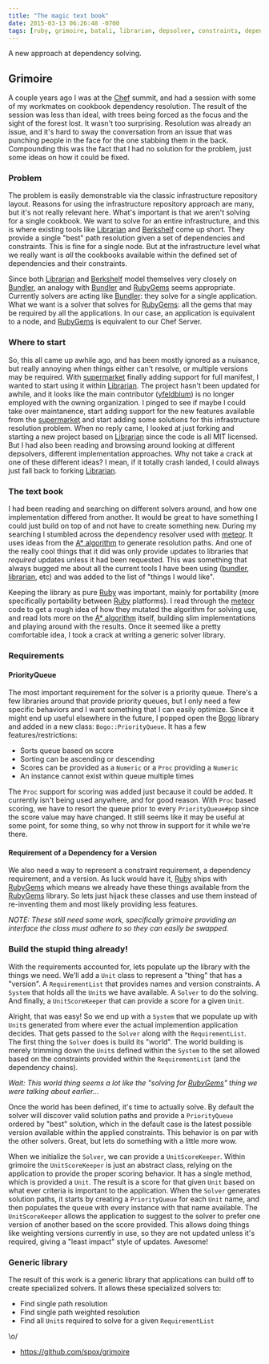```yaml
---
title: "The magic text book"
date: 2015-03-13 06:26:48 -0700
tags: [ruby, grimoire, batali, librarian, depsolver, constraints, dependencies]
---
```


A new approach at dependency solving.

## Grimoire

A couple years ago I was at the [Chef][6] summit, and had a session with some of my workmates
on cookbook dependency resolution. The result of the session was less than ideal, with
trees being forced as the focus and the sight of the forest lost. It wasn't too surprising.
Resolution was already an issue, and it's hard to sway the conversation from
an issue that was punching people in the face for the one stabbing them in the back.
Compounding this was the fact that I had no solution for the problem, just some ideas
on how it could be fixed.

### Problem

The problem is easily demonstrable via the classic infrastructure repository layout. Reasons
for using the infrastructure repository approach are many, but it's not really relevant
here. What's important is that we aren't solving for a single cookbook. We want to solve
for an entire infrastructure, and this is where existing tools like [Librarian][1] and [Berkshelf][2]
come up short. They provide a single "best" path resolution given a set of dependencies
and constraints. This is fine for a single node. But at the infrastructure level what we
really want is _all_ the cookbooks available within the defined set of dependencies and
their constraints.

Since both [Librarian][1] and [Berkshelf][2] model themselves very closely on [Bundler][4], an analogy
with [Bundler][4] and [RubyGems][5] seems appropriate. Currently solvers are acting like [Bundler][4]:
they solve for a single application. What we want is a solver that solves for [RubyGems][5]:
all the gems that may be required by all the applications. In our case, an application
is equivalent to a node, and [RubyGems][5] is equivalent to our Chef Server.

### Where to start

So, this all came up awhile ago, and has been mostly ignored as a nuisance, but really
annoying when things either can't resolve, or multiple versions may be required.
With [supermarket][7] finally adding support for full manifest, I wanted to start using it within
[Librarian][1]. The project hasn't been updated for awhile, and it looks like the main
contributor ([yfeldblum][8]) is no longer employed with the owning organization. I pinged to
see if maybe I could take over maintanence, start adding support for the new features
available from the [supermarket][7] and start adding some solutions for this infrastructure
resolution problem. When no reply came, I looked at just forking and starting a new
project based on [Librarian][1] since the code is all MIT licensed. But I had also been
reading and browsing around looking at different depsolvers, different implementation
approaches. Why not take a crack at one of these different ideas? I mean, if it totally
crash landed, I could always just fall back to forking [Librarian][1].

### The text book

I had been reading and searching on different solvers around, and how one implementation
differed from another. It would be great to have something I could just build on top
of and not have to create something new. During my searching I stumbled across the
dependency resolver used with [meteor][9]. It uses ideas from the [A* algorithm][10] to generate
resolution paths. And one of the really cool things that it did was only provide updates
to libraries that _required_ updates unless it had been requested. This was something
that always bugged me about all the current tools I have been using ([bundler][4], [librarian][1], etc)
and was added to the list of "things I would like".

Keeping the library as pure [Ruby][11] was important, mainly for portability (more specifically
portability between [Ruby][11] platforms). I read through the [meteor][9] code to get a rough idea
of how they mutated the algorithm for solving use, and read lots more on the [A* algorithm][10]
itself, building slim implementations and playing around with the results. Once it seemed
like a pretty comfortable idea, I took a crack at writing a generic solver library.

### Requirements

#### PriorityQueue

The most important requirement for the solver is a priority queue. There's a few libraries
around that provide priority queues, but I only need a few specific behaviors and I want
something that I can easily optimize. Since it might end up useful elsewhere in the future,
I popped open the [Bogo][12] library and added in a new class: `Bogo::PriorityQueue`. It has
a few features/restrictions:

* Sorts queue based on score
* Sorting can be ascending or descending
* Scores can be provided as a `Numeric` or a `Proc` providing a `Numeric`
* An instance cannot exist within queue multiple times

The `Proc` support for scoring was added just because it could be added. It currently
isn't being used anywhere, and for good reason. With `Proc` based scoring, we have
to resort the queue prior to every `PriorityQueue#pop` since the score value may
have changed. It still seems like it may be useful at some point, for some thing, so
why not throw in support for it while we're there.

#### Requirement of a Dependency for a Version

We also need a way to represent a constraint requirement, a dependency requirement,
and a version. As luck would have it, [Ruby][11] ships with [RubyGems][5] which means we already
have these things available from the [RubyGems][5] library. So lets just hijack these classes
and use them instead of re-inventing them and most likely providing less features.

_NOTE: These still need some work, specifically grimoire providing an interface the class *must*
adhere to so they can easily be swapped._

### Build the stupid thing already!

With the requirements accounted for, lets populate up the library with the things we
need. We'll add a `Unit` class to represent a "thing" that has a "version". A
`RequirementList` that provides names and version constraints. A `System` that holds
all the `Unit`s we have available. A `Solver` to do the solving. And finally,
a `UnitScoreKeeper` that can provide a score for a given `Unit`.

Alright, that was easy! So we end up with a `System` that we populate up with `Unit`s
generated from where ever the actual implemention application decides. That gets passed
to the `Solver` along with the `RequirementList`. The first thing the `Solver` does is
build its "world". The world building is merely trimming down the `Unit`s defined within
the `System` to the set allowed based on the constraints provided within the `RequirementList`
(and the dependency chains).

_Wait: This world thing seems a lot like the "solving for [RubyGems][5]" thing we were talking about earlier..._

Once the world has been defined, it's time to actually solve. By default the solver will
discover valid solution paths and provide a `PriorityQueue` ordered by "best" solution, which
in the default case is the latest possible version available within the applied constraints.
This behavior is on par with the other solvers. Great, but lets do something with a little more
wow.

When we initialize the `Solver`, we can provide a `UnitScoreKeeper`. Within grimoire the
`UnitScoreKeeper` is just an abstract class, relying on the application to provide
the proper scoring behavior. It has a single method, which is provided a `Unit`. The
result is a score for that given `Unit` based on what ever criteria is important to
the application. When the `Solver` generates solution paths, it starts by creating
a `PriorityQueue` for each `Unit` name, and then populates the queue with every
instance with that name available. The `UnitScoreKeeper` allows the application to
suggest to the solver to prefer one version of another based on the score provided.
This allows doing things like weighting versions currently in use, so they are
not updated unless it's required, giving a "least impact" style of updates. Awesome!

### Generic library

The result of this work is a generic library that applications can build off to
create specialized solvers. It allows these specialized solvers to:

* Find single path resolution
* Find single path weighted resolution
* Find all `Unit`s required to solve for a given `RequirementList`

\o/

- https://github.com/spox/grimoire

[1]: https://rubygems.org/gems/librarian "A framework for bundlers"
[2]: https://rubygems.org/gems/berkshelf "Manages a Cookbook's, or an Application's, Cookbook dependencies"
[3]: https://rubygems.org/gems/chef "A systems integration framework"
[4]: https://rubygems.org/gems/bundler "Manages an application's dependencies through its entire life"
[5]: https://rubygems.org "Your community gem host"
[6]: https://chef.io "A systems integration framework"
[7]: https://github.com/chef/supermarket "Chef's community platform"
[8]: https://github.com/yfeldblum "Jay Feldblum"
[9]: https://www.meteor.com/version-solver "Meteor version solver"
[10]: https://en.wikipedia.org/wiki/A*_search_algorithm "A* search algorithm"
[11]: https://ruby-lang.org "Ruby programming language"
[12]: https://rubygems.org/gems/bogo "Helper libraries"